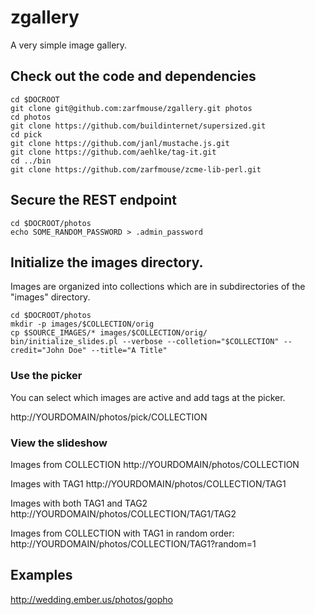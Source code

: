 # zgallery
A very simple image gallery.

## Check out the code and dependencies

```
cd $DOCROOT
git clone git@github.com:zarfmouse/zgallery.git photos
cd photos
git clone https://github.com/buildinternet/supersized.git
cd pick
git clone https://github.com/janl/mustache.js.git
git clone https://github.com/aehlke/tag-it.git
cd ../bin
git clone https://github.com/zarfmouse/zcme-lib-perl.git
```

## Secure the REST endpoint

```
cd $DOCROOT/photos
echo SOME_RANDOM_PASSWORD > .admin_password
```

## Initialize the images directory.

Images are organized into collections which are in subdirectories of
the "images" directory.

```
cd $DOCROOT/photos
mkdir -p images/$COLLECTION/orig
cp $SOURCE_IMAGES/* images/$COLLECTION/orig/
bin/initialize_slides.pl --verbose --colletion="$COLLECTION" --credit="John Doe" --title="A Title" 
```

### Use the picker

You can select which images are active and add tags at the picker. 

http://YOURDOMAIN/photos/pick/COLLECTION

### View the slideshow

Images from COLLECTION
http://YOURDOMAIN/photos/COLLECTION

Images with TAG1
http://YOURDOMAIN/photos/COLLECTION/TAG1

Images with both TAG1 and TAG2
http://YOURDOMAIN/photos/COLLECTION/TAG1/TAG2

Images from COLLECTION with TAG1 in random order: 
http://YOURDOMAIN/photos/COLLECTION/TAG1?random=1

## Examples

http://wedding.ember.us/photos/gopho
